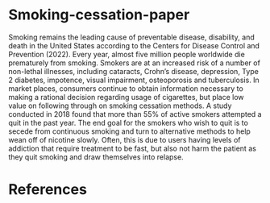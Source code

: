 # Smoking-cessation-paper

Smoking remains the leading cause of preventable disease, disability, and death in the United States according to the Centers for Disease Control and Prevention (2022). Every year, almost five million people worldwide die prematurely from smoking. Smokers are at an increased risk of a number of non-lethal illnesses, including cataracts, Crohn’s disease, depression, Type 2 diabetes, impotence, visual impairment, osteoporosis and tuberculosis. In market places, consumers continue to obtain information necessary to making a rational decision regarding usage of cigarettes, but place low value on following through on smoking cessation methods. A study conducted in 2018 found that more than $55\%$ of active smokers attempted a quit in the past year. The end goal for the smokers who wish to quit is to secede from continuous smoking and turn to alternative methods to help wean off of nicotine slowly. Often, this is due to users having levels of addiction that require treatment to be fast, but also not harm the patient as they quit smoking and draw themselves into relapse. 

# References 

